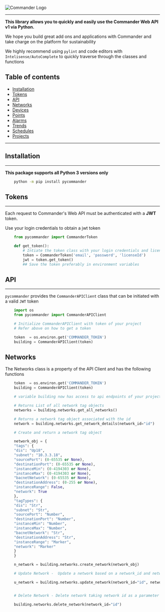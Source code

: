 ![Commander Logo](https://www.kmccontrols.com/wp-content/uploads/2018/11/logo_kmccommander_white.svg)

---

**This library allows you to quickly and easily use the Commander Web API v1 via Python.**

We hope you build great add ons and applications with Commander and take charge on the platform for sustainability

We highly recommend using `pylint` and code editors with `Intelisense/AutoComplete` to quickly traverse through the classes and functions


## Table of contents

* [Installation](#installation)
* [Tokens](#tokens)
* [API](#api)
* [Networks](#networks)
* [Devices](#devices)
* [Points](#points)
* [Alarms](#alarms)
* [Trends](#trends)
* [Schedules](#schedules)
* [Projects](#projects)

---


## Installation 

---

**This package supports all Python 3 versions only**

```bash
    python -m pip install pycommander
```


## Tokens
---
Each request to Commander's Web API must be authenticated with a **JWT** token.

Use your login credentials to obtain a jwt token

```python
    from pycommander import CommanderToken

    def get_token():
        # Intiate the token class with your login credentials and license id of your project
        token = CommanderToken('email', 'password', 'licenseId')
        jwt = token.get_token()
        ## Save the token preferably in environment variables
```

## API

___

`pycommander` provides the `CommanderAPIClient` class that can be initiated with a valid `JWT` token 

```python
    import os
    from pycommander import CommanderAPIClient

    # Initialize CommanderAPIClient with token of your project
    # Refer above on how to get a token

    token  = os.environ.get('COMMANDER_TOKEN')
    building = CommanderAPIClient(token)

```

## Networks

The Networks class is a property of the API Client and has the following functions

```python
    token  = os.environ.get('COMMANDER_TOKEN')
    building = CommanderAPIClient(token)

    # variable building now has access to api endpoints of your project

    # Returns List of all network tag objects 
    networks = building.networks.get_all_networks()

    # Returns a network tag object associated with the id
    network = building.networks.get_network_details(network_id="id")

    # Create and return a network tag object

    network_obj = {
    "tags": {
    "dis": "Up18",
    "subnet": "10.3.3.18",
    "sourcePort": (0-65535 or None),
    "destinationPort": (0-65535 or None),
    "instanceMin": (0-4194303 or None),
    "instanceMax": (0-4194303 or None),
    "bacnetNetwork": (0-65535 or None),
    "destinationAddress": (0-255 or None),
    "instanceRange": False,
    "network": True
    },
    "tagTypes": {
    "dis": "Str",
    "subnet": "Str",
    "sourcePort": "Number",
    "destinationPort": "Number",
    "instanceMin": "Number",
    "instanceMax": "Number",
    "bacnetNetwork": "Str",
    "destinationAddress": "Str",
    "instanceRange": "Marker",
    "network": "Marker"
    }
    }

    n_network = building.networks.create_network(network_obj)

    # Update Network -  Update a network based on a network_id and network tag object

    u_network = building.networks.update_network(network_id="id", network_obj=network_obj)


    # Delete Network - Delete network taking network id as a parameter

    building.networks.delete_network(network_id="id")
```



